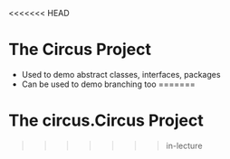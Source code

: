 <<<<<<< HEAD
# The Circus Project

- Used to demo abstract classes, interfaces, packages
- Can be used to demo branching too
=======
# The circus.Circus Project
>>>>>>> in-lecture
